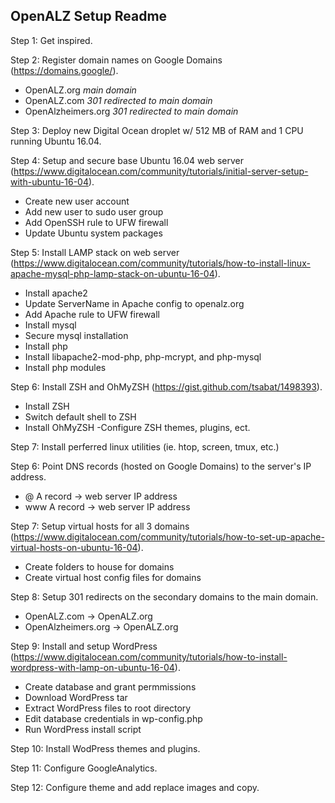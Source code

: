 OpenALZ Setup Readme
------------------------------------

Step 1:
Get inspired.

Step 2:
Register domain names on Google Domains (https://domains.google/).
- OpenALZ.org *main domain*
- OpenALZ.com *301 redirected to main domain*
- OpenAlzheimers.org *301 redirected to main domain*

Step 3:
Deploy new Digital Ocean droplet w/ 512 MB of RAM and 1 CPU running Ubuntu 16.04.

Step 4: 
Setup and secure base Ubuntu 16.04 web server (https://www.digitalocean.com/community/tutorials/initial-server-setup-with-ubuntu-16-04).
- Create new user account
- Add new user to sudo user group
- Add OpenSSH rule to UFW firewall
- Update Ubuntu system packages

Step 5:
Install LAMP stack on web server (https://www.digitalocean.com/community/tutorials/how-to-install-linux-apache-mysql-php-lamp-stack-on-ubuntu-16-04).
- Install apache2
- Update ServerName in Apache config to openalz.org
- Add Apache rule to UFW firewall
- Install mysql
- Secure mysql installation
- Install php
- Install libapache2-mod-php, php-mcrypt, and php-mysql
- Install php modules

Step 6:
Install ZSH and OhMyZSH (https://gist.github.com/tsabat/1498393).
- Install ZSH
- Switch default shell to ZSH
- Install OhMyZSH
-Configure ZSH themes, plugins, ect.

Step 7:
Install perferred linux utilities (ie. htop, screen, tmux, etc.)

Step 6:
Point DNS records (hosted on Google Domains) to the server's IP address.
- @ A record -> web server IP address
- www A record -> web server IP address

Step 7:
Setup virtual hosts for all 3 domains (https://www.digitalocean.com/community/tutorials/how-to-set-up-apache-virtual-hosts-on-ubuntu-16-04).
- Create folders to house for domains
- Create virtual host config files for domains

Step 8:
Setup 301 redirects on the secondary domains to the main domain.
- OpenALZ.com -> OpenALZ.org
- OpenAlzheimers.org -> OpenALZ.org

Step 9:
Install and setup WordPress (https://www.digitalocean.com/community/tutorials/how-to-install-wordpress-with-lamp-on-ubuntu-16-04).
 - Create database and grant permmissions
 - Download WordPress tar
 - Extract WordPress files to root directory
 - Edit database credentials in wp-config.php
 - Run WordPress install script

Step 10:
Install WodPress themes and plugins.

Step 11:
Configure GoogleAnalytics.

Step 12:
Configure theme and add replace images and copy.
